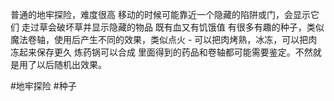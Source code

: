 普通的地牢探险，难度很高
移动的时候可能靠近一个隐藏的陷阱或门，会显示它们
走过草会破坏草并显示隐藏的物品
既有血又有饥饿值
有很多有趣的种子，类似魔法卷轴，使用后产生不同的效果，类似点火 - 可以把肉烤熟，冰冻，可以把肉冻起来保存更久
炼药锅可以合成
里面得到的药品和卷轴都可能需要鉴定。不然就是用了以后随机出效果。

#地牢探险 #种子